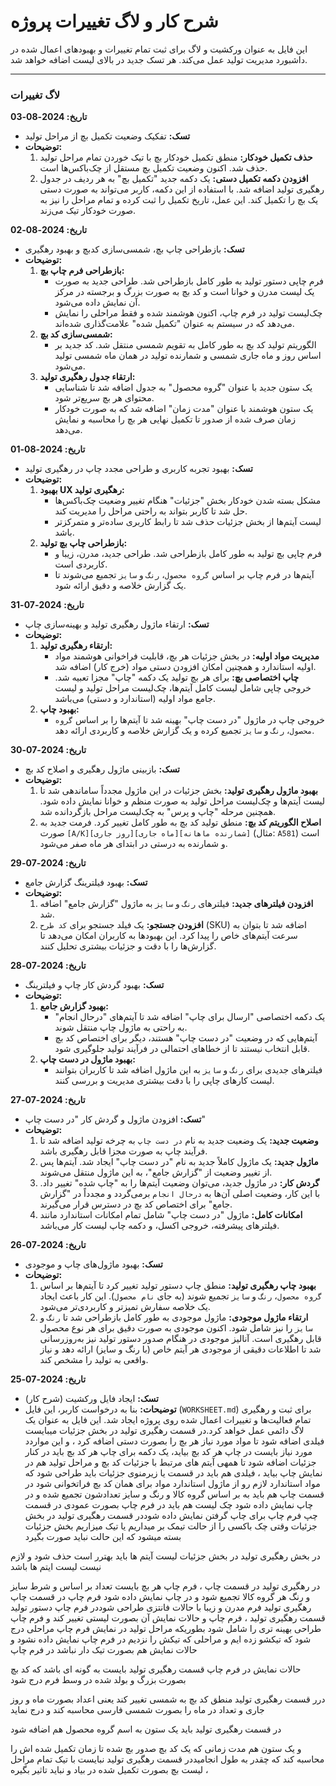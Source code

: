 # شرح کار و لاگ تغییرات پروژه

این فایل به عنوان ورکشیت و لاگ برای ثبت تمام تغییرات و بهبودهای اعمال شده در داشبورد مدیریت تولید عمل می‌کند. هر تسک جدید در بالای لیست اضافه خواهد شد.

---

### لاگ تغییرات

**تاریخ: 2024-08-03**
*   **تسک:** تفکیک وضعیت تکمیل بچ از مراحل تولید
*   **توضیحات:**
    1.  **حذف تکمیل خودکار:** منطق تکمیل خودکار بچ با تیک خوردن تمام مراحل تولید حذف شد. اکنون وضعیت تکمیل بچ مستقل از چک‌باکس‌ها است.
    2.  **افزودن دکمه تکمیل دستی:** یک دکمه جدید "تکمیل بچ" به هر ردیف در جدول رهگیری تولید اضافه شد. با استفاده از این دکمه، کاربر می‌تواند به صورت دستی یک بچ را تکمیل کند. این عمل، تاریخ تکمیل را ثبت کرده و تمام مراحل را نیز به صورت خودکار تیک می‌زند.

**تاریخ: 2024-08-02**
*   **تسک:** بازطراحی چاپ بچ، شمسی‌سازی کدبچ و بهبود رهگیری
*   **توضیحات:**
    1.  **بازطراحی فرم چاپ بچ:**
        *   فرم چاپی دستور تولید به طور کامل بازطراحی شد. طراحی جدید به صورت یک لیست مدرن و خوانا است و کد بچ به صورت بزرگ و برجسته در مرکز آن نمایش داده می‌شود.
        *   چک‌لیست تولید در فرم چاپ، اکنون هوشمند شده و فقط مراحلی را نمایش می‌دهد که در سیستم به عنوان "تکمیل شده" علامت‌گذاری شده‌اند.
    2.  **شمسی‌سازی کد بچ:**
        *   الگوریتم تولید کد بچ به طور کامل به تقویم شمسی منتقل شد. کد جدید بر اساس روز و ماه جاری شمسی و شمارنده تولید در همان ماه شمسی تولید می‌شود.
    3.  **ارتقاء جدول رهگیری تولید:**
        *   یک ستون جدید با عنوان "گروه محصول" به جدول اضافه شد تا شناسایی محتوای هر بچ سریع‌تر شود.
        *   یک ستون هوشمند با عنوان "مدت زمان" اضافه شد که به صورت خودکار زمان صرف شده از صدور تا تکمیل نهایی هر بچ را محاسبه و نمایش می‌دهد.

**تاریخ: 2024-08-01**
*   **تسک:** بهبود تجربه کاربری و طراحی مجدد چاپ در رهگیری تولید
*   **توضیحات:**
    1.  **بهبود UX رهگیری تولید:**
        *   مشکل بسته شدن خودکار بخش "جزئیات" هنگام تغییر وضعیت چک‌باکس‌ها حل شد تا کاربر بتواند به راحتی مراحل را مدیریت کند.
        *   لیست آیتم‌ها از بخش جزئیات حذف شد تا رابط کاربری ساده‌تر و متمرکزتر باشد.
    2.  **بازطراحی چاپ بچ تولید:**
        *   فرم چاپی بچ تولید به طور کامل بازطراحی شد. طراحی جدید، مدرن، زیبا و کاربردی است.
        *   آیتم‌ها در فرم چاپ بر اساس `گروه محصول`، `رنگ` و `سایز` تجمیع می‌شوند تا یک گزارش خلاصه و دقیق ارائه شود.

**تاریخ: 2024-07-31**
*   **تسک:** ارتقاء ماژول رهگیری تولید و بهینه‌سازی چاپ
*   **توضیحات:**
    1.  **ارتقاء رهگیری تولید:**
        *   **مدیریت مواد اولیه:** در بخش جزئیات هر بچ، قابلیت فراخوانی هوشمند مواد اولیه استاندارد و همچنین امکان افزودن دستی مواد (خرج کار) اضافه شد.
        *   **چاپ اختصاصی بچ:** برای هر بچ تولید یک دکمه "چاپ" مجزا تعبیه شد. خروجی چاپی شامل لیست کامل آیتم‌ها، چک‌لیست مراحل تولید و لیست جامع مواد اولیه (استاندارد و دستی) می‌باشد.
    2.  **بهبود چاپ:**
        *   خروجی چاپ در ماژول "در دست چاپ" بهینه شد تا آیتم‌ها را بر اساس `گروه محصول`، `رنگ` و `سایز` تجمیع کرده و یک گزارش خلاصه‌ و کاربردی ارائه دهد.

**تاریخ: 2024-07-30**
*   **تسک:** بازبینی ماژول رهگیری و اصلاح کد بچ
*   **توضیحات:**
    1.  **بهبود ماژول رهگیری تولید:** بخش جزئیات در این ماژول مجدداً ساماندهی شد تا لیست آیتم‌ها و چک‌لیست مراحل تولید به صورت منظم و خوانا نمایش داده شود. همچنین مرحله "چاپ و پرس" به چک‌لیست مراحل بازگردانده شد.
    2.  **اصلاح الگوریتم کد بچ:** منطق تولید کد بچ به طور کامل تغییر کرد. فرمت جدید به صورت `[A/K][روز جاری][ماه جاری][شمارنده ماهانه]` (مثال: `A581`) است و شمارنده به درستی در ابتدای هر ماه صفر می‌شود.

**تاریخ: 2024-07-29**
*   **تسک:** بهبود فیلترینگ گزارش جامع
*   **توضیحات:**
    1.  **افزودن فیلترهای جدید:** فیلترهای `رنگ` و `سایز` به ماژول "گزارش جامع" اضافه شد.
    2.  **افزودن جستجو:** یک فیلد جستجو برای `کد طرح` (SKU) اضافه شد تا بتوان به سرعت آیتم‌های خاص را پیدا کرد. این بهبودها به کاربران امکان می‌دهد تا گزارش‌ها را با دقت و جزئیات بیشتری تحلیل کنند.

**تاریخ: 2024-07-28**
*   **تسک:** بهبود گردش کار چاپ و فیلترینگ
*   **توضیحات:**
    1.  **بهبود گزارش جامع:**
        *   یک دکمه اختصاصی "ارسال برای چاپ" اضافه شد تا آیتم‌های "درحال انجام" به راحتی به ماژول چاپ منتقل شوند.
        *   آیتم‌هایی که در وضعیت "در دست چاپ" هستند، دیگر برای اختصاص کد بچ قابل انتخاب نیستند تا از خطاهای احتمالی در فرآیند تولید جلوگیری شود.
    2.  **بهبود ماژول در دست چاپ:**
        *   فیلترهای جدیدی برای `رنگ` و `سایز` به این ماژول اضافه شد تا کاربران بتوانند لیست کارهای چاپی را با دقت بیشتری مدیریت و بررسی کنند.

**تاریخ: 2024-07-27**
*   **تسک:** افزودن ماژول و گردش کار "در دست چاپ"
*   **توضیحات:**
    1.  **وضعیت جدید:** یک وضعیت جدید به نام `در دست چاپ` به چرخه تولید اضافه شد تا فرآیند چاپ به صورت مجزا قابل رهگیری باشد.
    2.  **ماژول جدید:** یک ماژول کاملاً جدید به نام "در دست چاپ" ایجاد شد. آیتم‌ها پس از تغییر وضعیت از "گزارش جامع"، به این ماژول منتقل می‌شوند.
    3.  **گردش کار:** در ماژول جدید، می‌توان وضعیت آیتم‌ها را به "چاپ شده" تغییر داد. با این کار، وضعیت اصلی آن‌ها به `درحال انجام` برمی‌گردد و مجدداً در "گزارش جامع" برای اختصاص کد بچ در دسترس قرار می‌گیرند.
    4.  **امکانات کامل:** ماژول "در دست چاپ" شامل تمام امکانات استاندارد مانند فیلترهای پیشرفته، خروجی اکسل، و دکمه چاپ لیست کار می‌باشد.

**تاریخ: 2024-07-26**
*   **تسک:** بهبود ماژول‌های چاپ و موجودی
*   **توضیحات:**
    1.  **بهبود چاپ رهگیری تولید:** منطق چاپ دستور تولید تغییر کرد تا آیتم‌ها بر اساس `گروه محصول`، `رنگ` و `سایز` تجمیع شوند (به جای `نام محصول`). این کار باعث ایجاد یک خلاصه سفارش تمیزتر و کاربردی‌تر می‌شود.
    2.  **ارتقاء ماژول موجودی:** ماژول موجودی به طور کامل بازطراحی شد تا `رنگ` و `سایز` را نیز شامل شود. اکنون موجودی به صورت دقیق برای هر نوع محصول قابل رهگیری است. آنالیز موجودی در هنگام صدور دستور تولید نیز به‌روزرسانی شد تا اطلاعات دقیقی از موجودی هر آیتم خاص (با رنگ و سایز) ارائه دهد و نیاز واقعی به تولید را مشخص کند.

**تاریخ: 2024-07-25**
*   **تسک:** ایجاد فایل ورکشیت (شرح کار)
*   **توضیحات:** بنا به درخواست کاربر، این فایل (`WORKSHEET.md`) برای ثبت و رهگیری تمام فعالیت‌ها و تغییرات اعمال شده روی پروژه ایجاد شد. این فایل به عنوان یک لاگ دائمی عمل خواهد کرد.در قسمت رهگیری تولید در بخش  جزئیات میبایست فیلدی اضافه شود تا مواد مورد نیاز هر بچ را بصورت دستی اضافه کرد ، و این مواردد مورد نیاز بایست در چاپ هر کد بچ بیاید، یک دکمه برای چاپ هر کد بچ باید در کنار جزئیات اضافه شود تا همهی آیتم های مرتبط با جزئیات کد بچ و مراحل تولید هم در نمایش چاپ بیاید ، فیلدی هم باید در قسمت یا زیرمنوی جزئیات باید طراحی شود که مواد استاندارد لازم رو از ماژول استاندارد مواد برای همان کد بچ فراتخوانی شود 
در قسمت چاپ هم باید  به بر اساس گروه کالا و رنگ و سایز تعدادشون تجمیع شده و در چاپ نمایش داده شود 
چک لیست هم باید در فرم چاپ بصورت عمودی در قسمت چپ فرم چاپ برای چاپ گرفتن نمایش داده شوددر قسمت رهگیری تولید در بخش جزئیات وقتی چک باکسی را از حالت تیمک بر میداریم یا تیک میزاریم  بخش جزئیات بسته میشود که این حالت نباید صورت بگیرد 

در بخش رهگیری تولید در بخش جزئیات لیست آیتم ها باید بهترر است  حذف شود و لازم نیست لیست ایتم ها باشد 


 در رهگیری تولید در قسمت چاپ ، فرم چاپ هر بچ بایست تعداد بر اساس و شرط سایز و رنگ هر گروه کالا تجمیع شود و در چاپ نمایش داده شود 
فرم چاپ در قسمت چاپ رهگیری تولید  فرم مدرن و زیبا  با حالات فانتزی طراحی شوددر فرم چاپ دستور تولید  قسمت رهگیری تولید ، فرم چاپ  و حالات نمایش آن بصورت لیستی تغییر کند  و فرم چاپ طراحی بهینه تری را شامل شود بطوریکه مراحل تولید در نمایش فرم چاپ مراحلی درج شود که تیکشو زده ایم و مراحلی که تیکش را نزدیم در فرم چاپ نمایش داده نشود و حالات نمایش هم بصورت تیک دار نباشد در فرم چاپ 

حالات نمایش در فرم چاپ قسمت رهگیری تولید بایست به گونه ای باشد که کد بچ بصورت بزرگ و بولد شده در وسط فرم درج شود 


درر قسمت رهگیری تولید منطق کد بچ به شمسی تغییر کند  یعنی اعداد بصورت ماه و روز جاری و تعداد در ماه را بصورت شمسی فارسی محاسبه کند و درج نماید 



در قسمت رهگیری تولید باید یک ستون به اسم گروه محصول هم اضافه شود 


و یک ستون هم مدت زمانی که یک کد بچ صدور بچ شده تا زمان تکمیل شده اش را محاسبه کند  که چقدر به طول انجامیددر قسمت رهگیری تولید نبایست با تیک تمام مراحل ، لیست بچ بصورت تکمیل شده در بیاد و نباید تاثیر بگیره